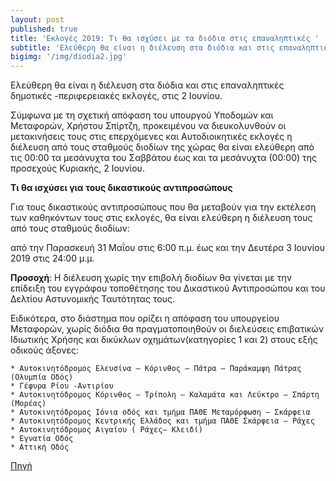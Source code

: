 ```yaml
---
layout: post
published: true
title: 'Εκλογές 2019: Τι θα ισχύσει με τα διόδια στις επαναληπτικές '
subtitle: 'Ελεύθερη θα είναι η διέλευση στα διόδια και στις επαναληπτικές δημοτικές -περιφερειακές εκλογές, στις 2 Ιουνίου. '
bigimg: '/img/diodia2.jpg'	
---
```


Ελεύθερη θα είναι η διέλευση στα διόδια και στις επαναληπτικές δημοτικές -περιφερειακές εκλογές, στις 2 Ιουνίου.

Σύμφωνα με τη σχετική απόφαση του υπουργού Υποδομών και Μεταφορών, Χρήστου Σπίρτζη, προκειμένου να διευκολυνθούν οι μετακινήσεις τους στις επερχόμενες και Αυτοδιοικητικές εκλογές η διέλευση από τους σταθμούς διοδίων της χώρας θα είναι ελεύθερη από τις 00:00 τα μεσάνυχτα του Σαββάτου έως και τα μεσάνυχτα (00:00) της προσεχούς Κυριακής, 2 Ιουνίου.

**Τι θα ισχύσει για τους δικαστικούς αντιπροσώπους**

Για τους δικαστικούς αντιπροσώπους που θα μεταβούν για την εκτέλεση των καθηκόντων τους στις εκλογές, θα είναι ελεύθερη η διέλευση τους από τους σταθμούς διοδίων:

από την Παρασκευή 31 Μαΐου στις 6:00 π.μ. έως και την Δευτέρα 3 Ιουνίου 2019 στις 24:00 μ.μ.

**Προσοχή**: H διέλευση χωρίς την επιβολή διοδίων θα γίνεται με την επίδειξη του εγγράφου τοποθέτησης του Δικαστικού Αντιπροσώπου και του Δελτίου Αστυνομικής Ταυτότητας τους.

Ειδικότερα, στο διάστημα που ορίζει η απόφαση του υπουργείου Μεταφορών, χωρίς διόδια θα πραγματοποιηθούν οι διελεύσεις επιβατικών Ιδιωτικής Χρήσης και δικύκλων οχημάτων(κατηγορίες 1 και 2) στους εξής οδικούς άξονες:

    * Αυτοκινητόδρομος Ελευσίνα – Κόρινθος – Πάτρα – Παράκαμψη Πάτρας (Ολυμπία Οδός)
    * Γέφυρα Ρίου -Αντιρίου
    * Αυτοκινητόδρομος Κόρινθος – Τρίπολη – Καλαμάτα και Λεύκτρο – Σπάρτη (Μορέας)
    * Αυτοκινητόδρομος Ιόνια οδός και τμήμα ΠΑΘΕ Μεταμόρφωση – Σκάρφεια
    * Αυτοκινητόδρομος Κεντρικής Ελλάδος και τμήμα ΠΑΘΕ Σκάρφεια – Ράχες
    * Αυτοκινητόδρομος Αιγαίου ( Ράχες– Κλειδί)
    * Εγνατία Οδός
    * Αττική Οδός



[Πηγή](https://www.in.gr/2019/05/29/greece/ekloges-2019-ti-tha-isxysei-ta-diodia-stis-epanaliptikes/)



